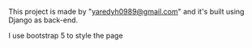 This project is made by "yaredyh0989@gmail.com" and it's built using Django as back-end.

I use bootstrap 5 to style the page